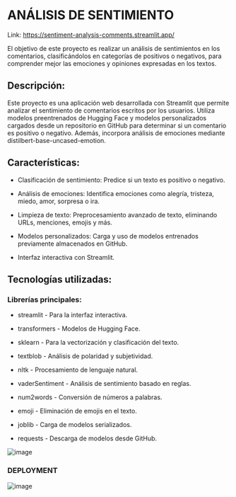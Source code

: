 # ANÁLISIS DE SENTIMIENTO

Link: https://sentiment-analysis-comments.streamlit.app/

El objetivo de este proyecto es realizar un análisis de sentimientos en los comentarios, clasificándolos en categorías de positivos o negativos, para comprender mejor las emociones y opiniones expresadas en los textos.

## Descripción:

Este proyecto es una aplicación web desarrollada con Streamlit que permite analizar el sentimiento de comentarios escritos por los usuarios. Utiliza modelos preentrenados de Hugging Face y modelos personalizados cargados desde un repositorio en GitHub para determinar si un comentario es positivo o negativo. Además, incorpora análisis de emociones mediante distilbert-base-uncased-emotion.

## Características:

  * Clasificación de sentimiento: Predice si un texto es positivo o negativo.

  * Análisis de emociones: Identifica emociones como alegría, tristeza, miedo, amor, sorpresa o ira.

  * Limpieza de texto: Preprocesamiento avanzado de texto, eliminando URLs, menciones, emojis y más.

  * Modelos personalizados: Carga y uso de modelos entrenados previamente almacenados en GitHub.

  * Interfaz interactiva con Streamlit.

## Tecnologías utilizadas:

  ### Librerías principales:
  
  * streamlit - Para la interfaz interactiva.
  
  * transformers - Modelos de Hugging Face.
  
  * sklearn - Para la vectorización y clasificación del texto.
  
  * textblob - Análisis de polaridad y subjetividad.
  
  * nltk - Procesamiento de lenguaje natural.
  
  * vaderSentiment - Análisis de sentimiento basado en reglas.
  
  * num2words - Conversión de números a palabras.
  
  * emoji - Eliminación de emojis en el texto.
  
  * joblib - Carga de modelos serializados.
  
  * requests - Descarga de modelos desde GitHub.

![image](https://github.com/user-attachments/assets/cf3ac285-bb2a-41db-9e61-5fd1f4400e5a)

### DEPLOYMENT

![image](https://github.com/user-attachments/assets/5e2e5bb6-dddf-4697-9862-d94058c4c6eb)


